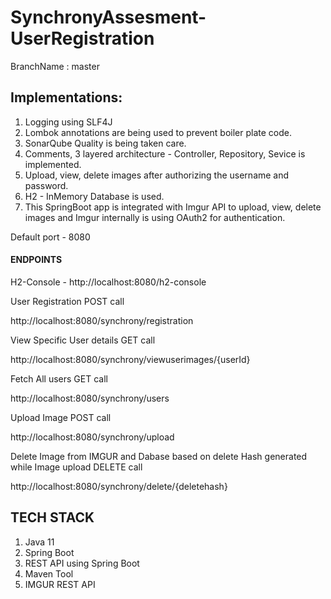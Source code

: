 # SynchronyAssesment-UserRegistration

BranchName : master

## Implementations:
1. Logging using SLF4J 
2. Lombok annotations are being used to prevent boiler plate code.
3. SonarQube Quality is being taken care.
4. Comments, 3 layered architecture - Controller, Repository, Sevice is implemented.
5. Upload, view, delete images after authorizing the username and password.
6. H2 - InMemory Database is used.
7. This SpringBoot app is integrated with Imgur API to upload, view, delete images and Imgur internally is using OAuth2 for authentication.

Default port - 8080

#### ENDPOINTS

H2-Console - http://localhost:8080/h2-console

User Registration POST call

http://localhost:8080/synchrony/registration

View Specific User details GET call

http://localhost:8080/synchrony/viewuserimages/{userId}

Fetch All users GET call

http://localhost:8080/synchrony/users

Upload Image POST call

http://localhost:8080/synchrony/upload

Delete Image from IMGUR and Dabase based on delete Hash generated while Image upload DELETE call

http://localhost:8080/synchrony/delete/{deletehash}

## TECH STACK
1. Java 11
2. Spring Boot
3. REST API using Spring Boot
4. Maven Tool
5. IMGUR REST API


